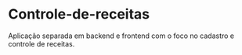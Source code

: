 # Controle-de-receitas
Aplicação separada em backend e frontend com o foco no cadastro e controle de receitas.
